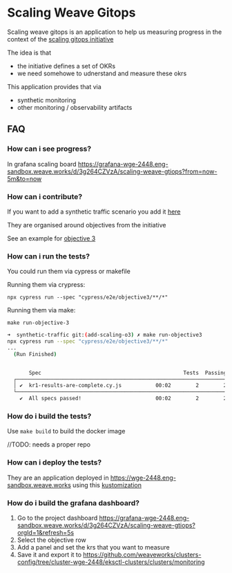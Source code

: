 # Scaling Weave Gitops

Scaling weave gitops is an application to help us measuring progress
in the context of
the [scaling gitops initiative](https://www.notion.so/weaveworks/Scaling-Weave-Gitops-Observability-Phase-3-7e0a1cfcc89641c9bb05a05c5356af34?pvs=4)

The idea is that

- the initiative defines a set of OKRs
- we need somehowe to udnerstand and measure these okrs

This application provides that via

- synthetic monitoring
- other monitoring / observability artifacts

## FAQ

### How can i see progress?

In grafana scaling
board https://grafana-wge-2448.eng-sandbox.weave.works/d/3g264CZVzA/scaling-weave-gtiops?from=now-5m&to=now

### How can i contribute?

If you want to add a synthetic traffic scenario you add it [here](synthetic-traffic/wge/cypress/e2e)

They are organised around objectives from the initiative

See an example for [objective 3](./synthetic-traffic/wge/cypress/e2e/objective3)

### How can i run the tests?

You could run them via cypress or makefile

Running them via crypress:

```
npx cypress run --spec "cypress/e2e/objective3/**/*"
```

Running them via make:

`make run-objective-3`

```bash
➜  synthetic-traffic git:(add-scaling-o3) ✗ make run-objective3                                                                                                                                                                      <aws:sts>
npx cypress run --spec "cypress/e2e/objective3/**/*"
...
  (Run Finished)


       Spec                                              Tests  Passing  Failing  Pending  Skipped
  ┌────────────────────────────────────────────────────────────────────────────────────────────────┐
  │ ✔  kr1-results-are-complete.cy.js           00:02        2        2        -        -        - │
  └────────────────────────────────────────────────────────────────────────────────────────────────┘
    ✔  All specs passed!                        00:02        2        2        -        -        -

```

### How do i build the tests?

Use `make build` to build the docker image

//TODO: needs a proper repo

### How can i deploy the tests?

They are an application deployed in https://wge-2448.eng-sandbox.weave.works using
this [kustomization](./kustomization.yaml)

### How do i build the grafana dashboard?

1. Go to the project
   dashboard https://grafana-wge-2448.eng-sandbox.weave.works/d/3g264CZVzA/scaling-weave-gtiops?orgId=1&refresh=5s
2. Select the objective row
3. Add a panel and set the krs that you want to measure
4. Save it and export it
   to https://github.com/weaveworks/clusters-config/tree/cluster-wge-2448/eksctl-clusters/clusters/monitoring
